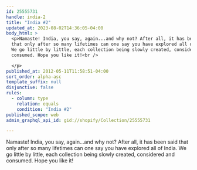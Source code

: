 ```yaml
---
id: 25555731
handle: india-2
title: "India #2"
updated_at: 2023-08-02T14:36:05-04:00
body_html: >
  <p>Namaste! India, you say, again...and why not? After all, it has been said
  that only after so many lifetimes can one say you have explored all of India.
  We go little by little, each collection being slowly created, considered and
  consumed. Hope you like it!<br />

  </p>
published_at: 2012-05-11T11:58:51-04:00
sort_order: alpha-asc
template_suffix: null
disjunctive: false
rules:
  - column: type
    relation: equals
    condition: "India #2"
published_scope: web
admin_graphql_api_id: gid://shopify/Collection/25555731

---
```


Namaste! India, you say, again...and why not? After all, it has been said that only after so many lifetimes can one say you have explored all of India. We go little by little, each collection being slowly created, considered and consumed. Hope you like it!